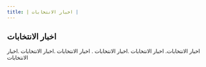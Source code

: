 ```yaml
---
title: | اخبار الانتخابات |
---
```


## اخبار الانتخابات

اخبار الانتخابات. اخبار الانتخابات .اخبار الانتخابات . اخبار الانتخابات .اخبار الانتخابات .اخبار الانتخابات
